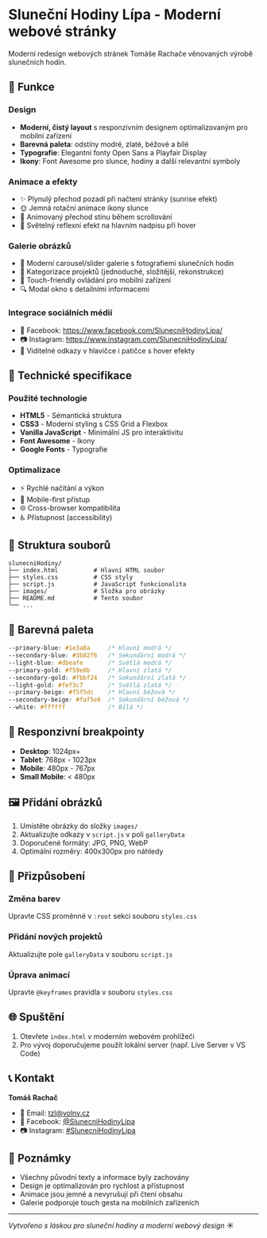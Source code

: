# Sluneční Hodiny Lípa - Moderní webové stránky

Moderní redesign webových stránek Tomáše Rachače věnovaných výrobě slunečních hodin.

## 🌟 Funkce

### Design
- **Moderní, čistý layout** s responzivním designem optimalizovaným pro mobilní zařízení
- **Barevná paleta**: odstíny modré, zlaté, béžové a bílé
- **Typografie**: Elegantní fonty Open Sans a Playfair Display
- **Ikony**: Font Awesome pro slunce, hodiny a další relevantní symboly

### Animace a efekty
- ✨ Plynulý přechod pozadí při načtení stránky (sunrise efekt)
- 🌞 Jemná rotační animace ikony slunce
- 🌅 Animovaný přechod stínu během scrollování
- 💫 Světelný reflexní efekt na hlavním nadpisu při hover

### Galerie obrázků
- 📸 Moderní carousel/slider galerie s fotografiemi slunečních hodin
- 🎯 Kategorizace projektů (jednoduché, složitější, rekonstrukce)
- 📱 Touch-friendly ovládání pro mobilní zařízení
- 🔍 Modal okno s detailními informacemi

### Integrace sociálních médií
- 📘 Facebook: https://www.facebook.com/SlunecniHodinyLipa/
- 📷 Instagram: https://www.instagram.com/SlunecniHodinyLipa/
- 🎨 Viditelné odkazy v hlavičce i patičce s hover efekty

## 🚀 Technické specifikace

### Použité technologie
- **HTML5** - Sémantická struktura
- **CSS3** - Moderní styling s CSS Grid a Flexbox
- **Vanilla JavaScript** - Minimální JS pro interaktivitu
- **Font Awesome** - Ikony
- **Google Fonts** - Typografie

### Optimalizace
- ⚡ Rychlé načítání a výkon
- 📱 Mobile-first přístup
- 🌐 Cross-browser kompatibilita
- ♿ Přístupnost (accessibility)

## 📁 Struktura souborů

```
slunecniHodiny/
├── index.html          # Hlavní HTML soubor
├── styles.css          # CSS styly
├── script.js           # JavaScript funkcionalita
├── images/             # Složka pro obrázky
├── README.md           # Tento soubor
└── ...
```

## 🎨 Barevná paleta

```css
--primary-blue: #1e3a8a     /* Hlavní modrá */
--secondary-blue: #3b82f6   /* Sekundární modrá */
--light-blue: #dbeafe       /* Světlá modrá */
--primary-gold: #f59e0b     /* Hlavní zlatá */
--secondary-gold: #fbbf24   /* Sekundární zlatá */
--light-gold: #fef3c7       /* Světlá zlatá */
--primary-beige: #f5f5dc    /* Hlavní béžová */
--secondary-beige: #faf5e6  /* Sekundární béžová */
--white: #ffffff            /* Bílá */
```

## 📱 Responzivní breakpointy

- **Desktop**: 1024px+
- **Tablet**: 768px - 1023px
- **Mobile**: 480px - 767px
- **Small Mobile**: < 480px

## 🖼️ Přidání obrázků

1. Umístěte obrázky do složky `images/`
2. Aktualizujte odkazy v `script.js` v poli `galleryData`
3. Doporučené formáty: JPG, PNG, WebP
4. Optimální rozměry: 400x300px pro náhledy

## 🔧 Přizpůsobení

### Změna barev
Upravte CSS proměnné v `:root` sekci souboru `styles.css`

### Přidání nových projektů
Aktualizujte pole `galleryData` v souboru `script.js`

### Úprava animací
Upravte `@keyframes` pravidla v souboru `styles.css`

## 🌐 Spuštění

1. Otevřete `index.html` v moderním webovém prohlížeči
2. Pro vývoj doporučujeme použít lokální server (např. Live Server v VS Code)

## 📞 Kontakt

**Tomáš Rachač**
- 📧 Email: tzl@volny.cz
- 📘 Facebook: [@SlunecniHodinyLipa](https://www.facebook.com/SlunecniHodinyLipa/)
- 📷 Instagram: [#SlunecniHodinyLipa](https://www.instagram.com/SlunecniHodinyLipa/)

## 📝 Poznámky

- Všechny původní texty a informace byly zachovány
- Design je optimalizován pro rychlost a přístupnost
- Animace jsou jemné a nevyrušují při čtení obsahu
- Galerie podporuje touch gesta na mobilních zařízeních

---

*Vytvořeno s láskou pro sluneční hodiny a moderní webový design* ☀️
